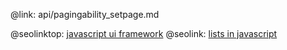 @link: api/pagingability_setpage.md

@seolinktop: [javascript ui framework](https://webix.com)
@seolink: [lists in javascript](https://webix.com/widget/list/)